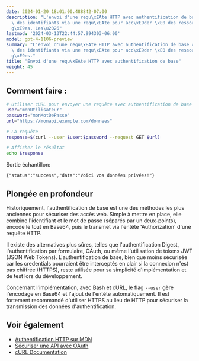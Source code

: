 ```yaml
---
date: 2024-01-20 18:01:00.488842-07:00
description: "L'envoi d'une requ\xEAte HTTP avec authentification de base c'est transmettre\
  \ des identifiants via une requ\xEAte pour acc\xE9der \xE0 des ressources prot\xE9\
  g\xE9es. Les\u2026"
lastmod: '2024-03-13T22:44:57.994303-06:00'
model: gpt-4-1106-preview
summary: "L'envoi d'une requ\xEAte HTTP avec authentification de base c'est transmettre\
  \ des identifiants via une requ\xEAte pour acc\xE9der \xE0 des ressources prot\xE9\
  g\xE9es."
title: "Envoi d'une requ\xEAte HTTP avec authentification de base"
weight: 45
---
```


## Comment faire :
```Bash
# Utiliser cURL pour envoyer une requête avec authentification de base
user="monUtilisateur"
password="monMotDePasse"
url="https://monapi.exemple.com/donnees"

# La requête
response=$(curl --user $user:$password --request GET $url)

# Afficher le résultat
echo $response
```
Sortie échantillon:
```
{"status":"success","data":"Voici vos données privées!"}
```

## Plongée en profondeur
Historiquement, l'authentification de base est une des méthodes les plus anciennes pour sécuriser des accès web. Simple à mettre en place, elle combine l'identifiant et le mot de passe (séparés par un deux-points), encode le tout en Base64, puis le transmet via l'entête 'Authorization' d'une requête HTTP.

Il existe des alternatives plus sûres, telles que l'authentification Digest, l'authentification par formulaire, OAuth, ou même l'utilisation de tokens JWT (JSON Web Tokens). L'authentification de base, bien que moins sécurisée car les credentials pourraient être interceptés en clair si la connexion n'est pas chiffrée (HTTPS), reste utilisée pour sa simplicité d'implémentation et de test lors du développement.

Concernant l'implémentation, avec Bash et cURL, le flag `--user` gère l'encodage en Base64 et l'ajout de l'entête automatiquement. Il est fortement recommandé d'utiliser HTTPS au lieu de HTTP pour sécuriser la transmission des données d'authentification.

## Voir également
- [Authentification HTTP sur MDN](https://developer.mozilla.org/fr/docs/Web/HTTP/Authentication)
- [Sécuriser une API avec OAuth](https://oauth.net/2/)
- [cURL Documentation](https://curl.se/docs/)
